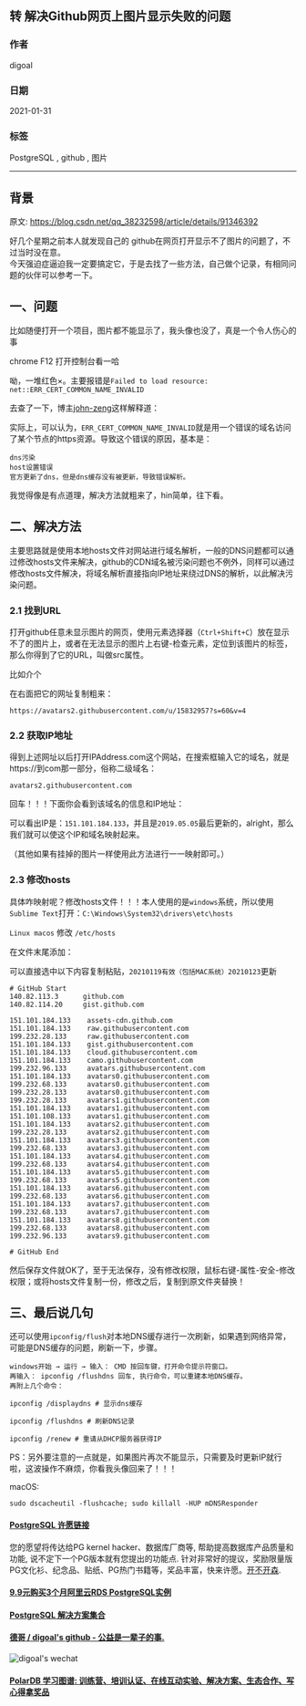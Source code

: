 ## 转 解决Github网页上图片显示失败的问题     
              
### 作者              
digoal              
              
### 日期              
2021-01-31              
              
### 标签              
PostgreSQL , github , 图片                
              
----              
              
## 背景       
原文:  https://blog.csdn.net/qq_38232598/article/details/91346392  
  
好几个星期之前本人就发现自己的 github在网页打开显示不了图片的问题了，不过当时没在意。  
今天强迫症逼迫我一定要搞定它，于是去找了一些方法，自己做个记录，有相同问题的伙伴可以参考一下。  
  
## 一、问题  
比如随便打开一个项目，图片都不能显示了，我头像也没了，真是一个令人伤心的事  
  
chrome F12 打开控制台看一哈  
  
呦，一堆红色×。主要报错是```Failed to load resource: net::ERR_CERT_COMMON_NAME_INVALID```  
  
去查了一下，博主[john-zeng](https://blog.csdn.net/zerooffdate/article/details/80513730)这样解释道：  
  
实际上，可以认为，```ERR_CERT_COMMON_NAME_INVALID```就是用一个错误的域名访问了某个节点的https资源。导致这个错误的原因，基本是：  
  
```  
dns污染  
host设置错误  
官方更新了dns，但是dns缓存没有被更新，导致错误解析。  
```  
  
我觉得像是有点道理，解决方法就粗来了，hin简单，往下看。  
  
## 二、解决方法  
主要思路就是使用本地hosts文件对网站进行域名解析，一般的DNS问题都可以通过修改hosts文件来解决，github的CDN域名被污染问题也不例外，同样可以通过修改hosts文件解决，将域名解析直接指向IP地址来绕过DNS的解析，以此解决污染问题。  
  
### 2.1 找到URL  
打开github任意未显示图片的网页，使用元素选择器（```Ctrl+Shift+C```）放在显示不了的图片上，或者在无法显示的图片上右键-检查元素，定位到该图片的标签，那么你得到了它的URL，叫做src属性。  
  
比如介个  
  
在右面把它的网址复制粗来：  
  
```  
https://avatars2.githubusercontent.com/u/15832957?s=60&v=4  
```  
  
### 2.2 获取IP地址  
得到上述网址以后打开IPAddress.com这个网站，在搜索框输入它的域名，就是https://到com那一部分，俗称二级域名：  
  
```  
avatars2.githubusercontent.com  
```  
  
回车！！！下面你会看到该域名的信息和IP地址：  
  
可以看出IP是：```151.101.184.133```，并且是```2019.05.05```最后更新的，alright，那么我们就可以使这个IP和域名映射起来。  
  
（其他如果有挂掉的图片一样使用此方法进行一一映射即可。）  
  
### 2.3 修改hosts  
具体咋映射呢？修改hosts文件！！！本人使用的是```windows```系统，所以使用```Sublime Text```打开：```C:\Windows\System32\drivers\etc\hosts```  
  
```Linux macos``` 修改 ```/etc/hosts```  
  
在文件末尾添加：  
  
可以直接选中以下内容复制粘贴，```20210119有效（包括MAC系统）20210123```更新  
  
```  
# GitHub Start   
140.82.113.3      github.com  
140.82.114.20     gist.github.com  
  
151.101.184.133    assets-cdn.github.com  
151.101.184.133    raw.githubusercontent.com  
199.232.28.133     raw.githubusercontent.com   
151.101.184.133    gist.githubusercontent.com  
151.101.184.133    cloud.githubusercontent.com  
151.101.184.133    camo.githubusercontent.com  
199.232.96.133     avatars.githubusercontent.com  
151.101.184.133    avatars0.githubusercontent.com  
199.232.68.133     avatars0.githubusercontent.com  
199.232.28.133     avatars0.githubusercontent.com   
199.232.28.133     avatars1.githubusercontent.com  
151.101.184.133    avatars1.githubusercontent.com  
151.101.108.133    avatars1.githubusercontent.com  
151.101.184.133    avatars2.githubusercontent.com  
199.232.28.133     avatars2.githubusercontent.com  
151.101.184.133    avatars3.githubusercontent.com  
199.232.68.133     avatars3.githubusercontent.com  
151.101.184.133    avatars4.githubusercontent.com  
199.232.68.133     avatars4.githubusercontent.com  
151.101.184.133    avatars5.githubusercontent.com  
199.232.68.133     avatars5.githubusercontent.com  
151.101.184.133    avatars6.githubusercontent.com  
199.232.68.133     avatars6.githubusercontent.com  
151.101.184.133    avatars7.githubusercontent.com  
199.232.68.133     avatars7.githubusercontent.com  
151.101.184.133    avatars8.githubusercontent.com  
199.232.68.133     avatars8.githubusercontent.com  
199.232.96.133     avatars9.githubusercontent.com  
  
# GitHub End  
```  
  
然后保存文件就OK了，至于无法保存，没有修改权限，鼠标右键-属性-安全-修改权限；或将hosts文件复制一份，修改之后，复制到原文件夹替换！  
  
## 三、最后说几句  
还可以使用```ipconfig/flush```对本地DNS缓存进行一次刷新，如果遇到网络异常，可能是DNS缓存的问题，刷新一下，步骤。  
  
```  
windows开始 → 运行 → 输入： CMD 按回车键，打开命令提示符窗口。  
再输入： ipconfig /flushdns 回车, 执行命令，可以重建本地DNS缓存。   
再附上几个命令：    
  
ipconfig /displaydns # 显示dns缓存   
  
ipconfig /flushdns # 刷新DNS记录   
  
ipconfig /renew # 重请从DHCP服务器获得IP   
```  
  
PS：另外要注意的一点就是，如果图片再次不能显示，只需要及时更新IP就行啦，这波操作不麻烦，你看我头像回来了！！！  
   
macOS:   
```
sudo dscacheutil -flushcache; sudo killall -HUP mDNSResponder
```
        
  
#### [PostgreSQL 许愿链接](https://github.com/digoal/blog/issues/76 "269ac3d1c492e938c0191101c7238216")
您的愿望将传达给PG kernel hacker、数据库厂商等, 帮助提高数据库产品质量和功能, 说不定下一个PG版本就有您提出的功能点. 针对非常好的提议，奖励限量版PG文化衫、纪念品、贴纸、PG热门书籍等，奖品丰富，快来许愿。[开不开森](https://github.com/digoal/blog/issues/76 "269ac3d1c492e938c0191101c7238216").  
  
  
#### [9.9元购买3个月阿里云RDS PostgreSQL实例](https://www.aliyun.com/database/postgresqlactivity "57258f76c37864c6e6d23383d05714ea")
  
  
#### [PostgreSQL 解决方案集合](https://yq.aliyun.com/topic/118 "40cff096e9ed7122c512b35d8561d9c8")
  
  
#### [德哥 / digoal's github - 公益是一辈子的事.](https://github.com/digoal/blog/blob/master/README.md "22709685feb7cab07d30f30387f0a9ae")
  
  
![digoal's wechat](../pic/digoal_weixin.jpg "f7ad92eeba24523fd47a6e1a0e691b59")
  
  
#### [PolarDB 学习图谱: 训练营、培训认证、在线互动实验、解决方案、生态合作、写心得拿奖品](https://www.aliyun.com/database/openpolardb/activity "8642f60e04ed0c814bf9cb9677976bd4")
  
